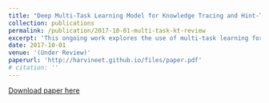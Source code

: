 ```yaml
---
title: "Deep Multi-Task Learning Model for Knowledge Tracing and Hint-Taking Prediction in Online Assessments"
collection: publications
permalink: /publication/2017-10-01-multi-task-kt-review
excerpt: 'This ongoing work explores the use of multi-task learning for predicting student progress while taking assessments.'
date: 2017-10-01
venue: '(Under Review)'
paperurl: 'http://harvineet.github.io/files/paper.pdf'
# citation: ''
---
```


[Download paper here](http://harvineet.github.io/files/paper.pdf)